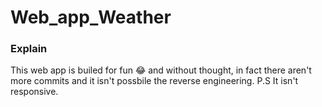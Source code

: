 # Web_app_Weather

### Explain
This web app is builed for fun :joy: and without thought,
in fact there aren't more commits and it isn't possbile 
the reverse engineering.
P.S It isn't responsive.
